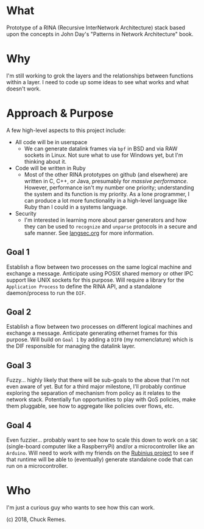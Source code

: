 # What
Prototype of a RINA (Recursive InterNetwork Architecture) stack based upon the concepts in John Day's "Patterns in Network Architecture" book.

# Why
I'm still working to grok the layers and the relationships between functions within a layer. I need to code up some ideas to see what works and what doesn't work.

# Approach & Purpose
A few high-level aspects to this project include:
* All code will be in userspace
  * We can generate datalink frames via `bpf` in BSD and via RAW sockets in Linux. Not sure what to use for Windows yet, but I'm thinking about it.
* Code will be written in Ruby
  * Most of the other RINA prototypes on github (and elsewhere) are written in C, C++, or Java, presumably for *massive performance*. However, performance isn't my number one priority; understanding the system and its function is my priority. As a lone programmer, I can produce a lot more functionality in a high-level language like Ruby than I could in a systems language.
* Security
  * I'm interested in learning more about parser generators and how they can be used to `recognize` and `unparse` protocols in a secure and safe manner. See [langsec.org](http://langsec.org) for more information.

## Goal 1
Establish a flow between two processes on the same logical machine and exchange a message. Anticipate using POSIX shared memory or other IPC support like UNIX sockets for this purpose. Will require a library for the `Application Process` to define the RINA API, and a standalone daemon/process to run the `DIF`.

## Goal 2
Establish a flow between two processes on different logical machines and exchange a message. Anticipate generating ethernet frames for this purpose. Will build on `Goal 1` by adding a `DIF0` (my nomenclature) which is the DIF responsible for managing the datalink layer.

## Goal 3
Fuzzy... highly likely that there will be sub-goals to the above that I'm not even aware of yet. But for a third major milestone, I'll probably continue exploring the separation of mechanism from policy as it relates to the network stack. Potentially fun opportunities to play with QoS policies, make them pluggable, see how to aggregate like policies over flows, etc.

## Goal 4
Even fuzzier... probably want to see how to scale this down to work on a `SBC` (single-board computer like a RaspberryPi) and/or a microcontroller like an `Arduino`. Will need to work with my friends on the [Rubinius project](http://github.com/rubinius/rubinius) to see if that runtime will be able to (eventually) generate standalone code that can run on a microcontroller.

# Who
I'm just a curious guy who wants to see how this can work.


(c) 2018, Chuck Remes.
